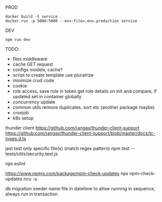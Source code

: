 PROD

```
docker build -t service .
docker run -p 5000:5000 --env-file=.env.production service
```

DEV

```
npm run dev
```

TODO:

- files middleware
- cache GET request
- configs models, cache?
- script to create template use pluralrize
- minimize crud code
- cookie
- role access, save role in token get role details on init and compare, if updated set in container globally
- concurrency update
- common utils remove duplicates, sort etc (another package maybe)
- cronjob
- k8s setup

thunder client
https://github.com/rangav/thunder-client-support
https://github.com/rangav/thunder-client-support/blob/master/docs/tc-types.d.ts

jest test only specific file(s) (match regex pattern)
npm test -- tests/utils/security.test.js

npx eslint

https://www.npmjs.com/package/npm-check-updates
npx npm-check-updates
ncu -u

db migration seeder name file in datetime to allow running in sequence, always run in transaction
